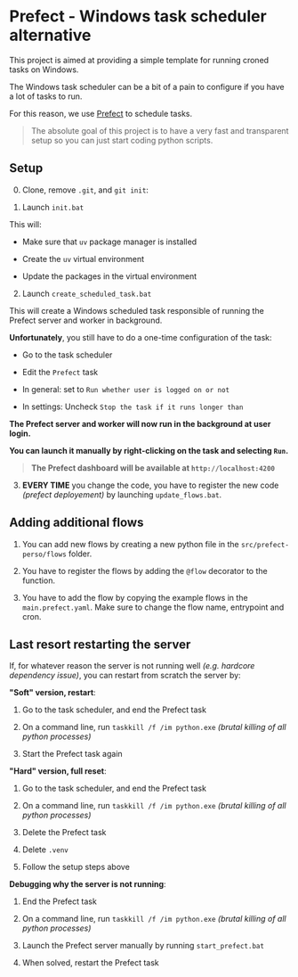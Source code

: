 # Prefect - Windows task scheduler alternative

This project is aimed at providing a simple template for running croned tasks on Windows.

The Windows task scheduler can be a bit of a pain to configure if you have a lot of tasks to run.

For this reason, we use [Prefect](https://docs.prefect.io/) to schedule tasks.

> The absolute goal of this project is to have a very fast and transparent setup so you can just start coding python scripts.

## Setup

0. Clone, remove `.git`, and `git init`:

1. Launch `init.bat`

This will:

* Make sure that `uv` package manager is installed

* Create the `uv` virtual environment

* Update the packages in the virtual environment

2. Launch `create_scheduled_task.bat`

This will create a Windows scheduled task responsible of running the Prefect server and worker in background.

**Unfortunately**, you still have to do a one-time configuration of the task:

* Go to the task scheduler

* Edit the `Prefect` task

* In general: set to `Run whether user is logged on or not`

* In settings: Uncheck `Stop the task if it runs longer than`

**The Prefect server and worker will now run in the background at user login.**

**You can launch it manually by right-clicking on the task and selecting `Run`.**

> **The Prefect dashboard will be available at `http://localhost:4200`**

3. **EVERY TIME** you change the code, you have to register the new code *(prefect deployement)* by launching `update_flows.bat`.

## Adding additional flows

1. You can add new flows by creating a new python file in the `src/prefect-perso/flows` folder.

2. You have to register the flows by adding the `@flow` decorator to the function.

3. You have to add the flow by copying the example flows in the `main.prefect.yaml`. Make sure to change the flow name, entrypoint and cron.

## Last resort restarting the server

If, for whatever reason the server is not running well *(e.g. hardcore dependency issue)*, you can restart from scratch the server by:

**"Soft" version, restart**:

1. Go to the task scheduler, and end the Prefect task

2. On a command line, run `taskkill /f /im python.exe` *(brutal killing of all python processes)*

3. Start the Prefect task again

**"Hard" version, full reset**:

1. Go to the task scheduler, and end the Prefect task

2. On a command line, run `taskkill /f /im python.exe` *(brutal killing of all python processes)*

3. Delete the Prefect task

4. Delete `.venv`

5. Follow the setup steps above

**Debugging why the server is not running**:

1. End the Prefect task

2. On a command line, run `taskkill /f /im python.exe` *(brutal killing of all python processes)*

3. Launch the Prefect server manually by running `start_prefect.bat`

4. When solved, restart the Prefect task
